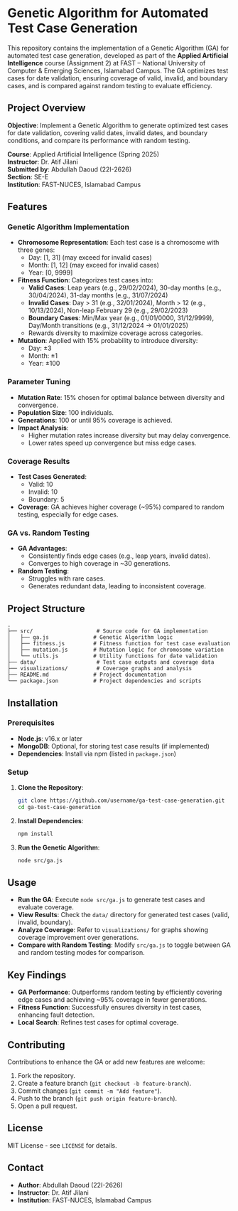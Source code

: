 # Genetic Algorithm for Automated Test Case Generation

This repository contains the implementation of a Genetic Algorithm (GA) for automated test case generation, developed as part of the **Applied Artificial Intelligence** course (Assignment 2) at FAST – National University of Computer & Emerging Sciences, Islamabad Campus. The GA optimizes test cases for date validation, ensuring coverage of valid, invalid, and boundary cases, and is compared against random testing to evaluate efficiency.

## Project Overview

**Objective**: Implement a Genetic Algorithm to generate optimized test cases for date validation, covering valid dates, invalid dates, and boundary conditions, and compare its performance with random testing.

**Course**: Applied Artificial Intelligence (Spring 2025)  
**Instructor**: Dr. Atif Jilani  
**Submitted by**: Abdullah Daoud (22I-2626)  
**Section**: SE-E  
**Institution**: FAST-NUCES, Islamabad Campus

## Features

### Genetic Algorithm Implementation
- **Chromosome Representation**: Each test case is a chromosome with three genes: 
  - Day: [1, 31] (may exceed for invalid cases)
  - Month: [1, 12] (may exceed for invalid cases)
  - Year: [0, 9999]
- **Fitness Function**: Categorizes test cases into:
  - **Valid Cases**: Leap years (e.g., 29/02/2024), 30-day months (e.g., 30/04/2024), 31-day months (e.g., 31/07/2024)
  - **Invalid Cases**: Day > 31 (e.g., 32/01/2024), Month > 12 (e.g., 10/13/2024), Non-leap February 29 (e.g., 29/02/2023)
  - **Boundary Cases**: Min/Max year (e.g., 01/01/0000, 31/12/9999), Day/Month transitions (e.g., 31/12/2024 → 01/01/2025)
  - Rewards diversity to maximize coverage across categories.
- **Mutation**: Applied with 15% probability to introduce diversity:
  - Day: ±3
  - Month: ±1
  - Year: ±100

### Parameter Tuning
- **Mutation Rate**: 15% chosen for optimal balance between diversity and convergence.
- **Population Size**: 100 individuals.
- **Generations**: 100 or until 95% coverage is achieved.
- **Impact Analysis**:
  - Higher mutation rates increase diversity but may delay convergence.
  - Lower rates speed up convergence but miss edge cases.

### Coverage Results
- **Test Cases Generated**:
  - Valid: 10
  - Invalid: 10
  - Boundary: 5
- **Coverage**: GA achieves higher coverage (~95%) compared to random testing, especially for edge cases.

### GA vs. Random Testing
- **GA Advantages**:
  - Consistently finds edge cases (e.g., leap years, invalid dates).
  - Converges to high coverage in ~30 generations.
- **Random Testing**:
  - Struggles with rare cases.
  - Generates redundant data, leading to inconsistent coverage.

## Project Structure
```plaintext
.
├── src/                    # Source code for GA implementation
│   ├── ga.js              # Genetic Algorithm logic
│   ├── fitness.js         # Fitness function for test case evaluation
│   ├── mutation.js        # Mutation logic for chromosome variation
│   └── utils.js           # Utility functions for date validation
├── data/                   # Test case outputs and coverage data
├── visualizations/         # Coverage graphs and analysis
├── README.md              # Project documentation
└── package.json           # Project dependencies and scripts
```

## Installation

### Prerequisites
- **Node.js**: v16.x or later
- **MongoDB**: Optional, for storing test case results (if implemented)
- **Dependencies**: Install via npm (listed in `package.json`)

### Setup
1. **Clone the Repository**:
   ```bash
   git clone https://github.com/username/ga-test-case-generation.git
   cd ga-test-case-generation
   ```

2. **Install Dependencies**:
   ```bash
   npm install
   ```

3. **Run the Genetic Algorithm**:
   ```bash
   node src/ga.js
   ```

## Usage
- **Run the GA**: Execute `node src/ga.js` to generate test cases and evaluate coverage.
- **View Results**: Check the `data/` directory for generated test cases (valid, invalid, boundary).
- **Analyze Coverage**: Refer to `visualizations/` for graphs showing coverage improvement over generations.
- **Compare with Random Testing**: Modify `src/ga.js` to toggle between GA and random testing modes for comparison.

## Key Findings
- **GA Performance**: Outperforms random testing by efficiently covering edge cases and achieving ~95% coverage in fewer generations.
- **Fitness Function**: Successfully ensures diversity in test cases, enhancing fault detection.
- **Local Search**: Refines test cases for optimal coverage.

## Contributing
Contributions to enhance the GA or add new features are welcome:
1. Fork the repository.
2. Create a feature branch (`git checkout -b feature-branch`).
3. Commit changes (`git commit -m "Add feature"`).
4. Push to the branch (`git push origin feature-branch`).
5. Open a pull request.

## License
MIT License - see `LICENSE` for details.

## Contact
- **Author**: Abdullah Daoud (22I-2626)
- **Instructor**: Dr. Atif Jilani
- **Institution**: FAST-NUCES, Islamabad Campus